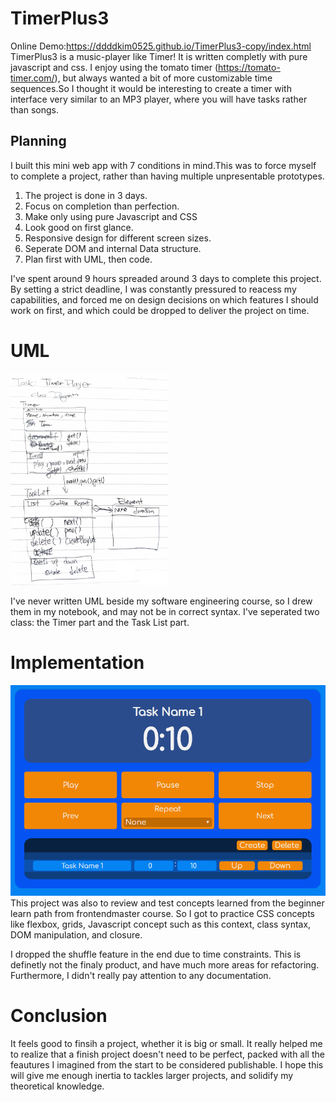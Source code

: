 # TimerPlus3

Online Demo:https://ddddkim0525.github.io/TimerPlus3-copy/index.html
TimerPlus3 is a music-player like Timer! It is written completly with pure javascript and css. 
I enjoy using the tomato timer (https://tomato-timer.com/), but always wanted a bit of more customizable time sequences.So I thought it would be interesting to create a timer with interface very similar to an MP3 player, where you will have tasks rather than songs.

## Planning
I built this mini web app with 7 conditions in mind.This was to force myself to complete a project, 
rather than having multiple unpresentable prototypes.

1. The project is done in 3 days.
2. Focus on completion than perfection.
3. Make only using pure Javascript and CSS
4. Look good on first glance.
5. Responsive design for different screen sizes.
6. Seperate DOM and internal Data structure.
7. Plan first with UML, then code.

 I've spent around 9 hours spreaded around 3 days to complete this project. By setting a strict deadline, I was constantly pressured to reacess my capabilities, and forced me on design decisions on which features I should work on first, and which could be dropped to deliver the project on time. 

# UML
<img src="https://github.com/ddddkim0525/TimerPlus3/blob/master/UML.PNG" alt="uml" width="50%">

I've never written UML beside my software engineering course, so I drew them in my notebook, and may not be in correct syntax. I've seperated two class: the Timer part and the Task List part.

# Implementation

![timer Plus 3](https://github.com/ddddkim0525/TimerPlus3/blob/master/thumbnail.PNG)
This project was also to review and test concepts learned from the beginner learn path from frontendmaster course. So I got to practice CSS concepts like flexbox, grids, Javascript concept such as this context, class syntax, DOM manipulation, and closure.

I dropped the shuffle feature in the end due to time constraints. This is definetly not the finaly product, and have much more areas for refactoring. Furthermore, I didn't really pay attention to any documentation. 

# Conclusion
It feels good to finsih a project, whether it is big or small. It really helped me to realize that a finish project doesn't need to be perfect, packed with all the feautures I imagined from the start to be considered publishable. I hope this will give me enough inertia to tackles larger projects, and solidify my theoretical knowledge.
